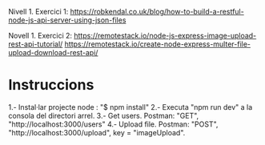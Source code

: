 
Nivell 1. Exercici 1:
https://robkendal.co.uk/blog/how-to-build-a-restful-node-js-api-server-using-json-files

Novell 1. Exercici 2:
https://remotestack.io/node-js-express-image-upload-rest-api-tutorial/
https://remotestack.io/create-node-express-multer-file-upload-download-rest-api/

# Instruccions

1.- Instal·lar projecte node : "$ npm install"
2.- Executa "npm run dev" a la consola del directori arrel.
3.- Get users. Postman: "GET", "http://localhost:3000/users"
4.- Upload file. Postman: "POST", "http://localhost:3000/upload", key = "imageUpload".
 